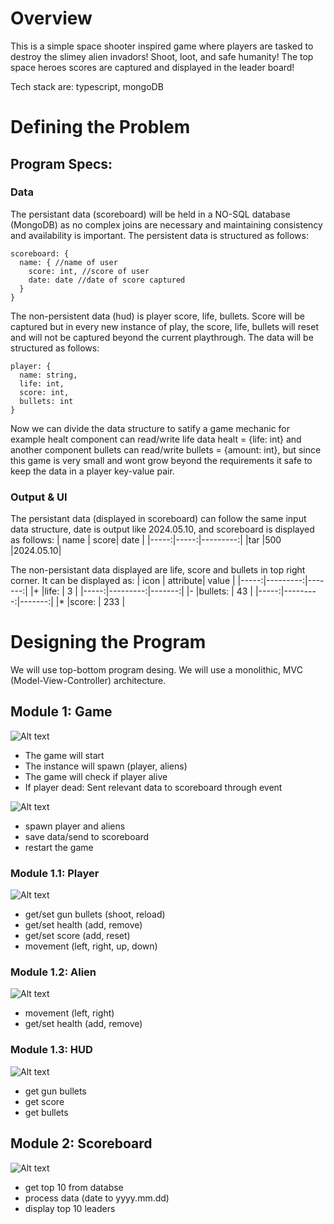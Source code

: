 # Overview
This is a simple space shooter inspired game where players are tasked to destroy the slimey alien invadors! Shoot, loot, and safe humanity! The top space heroes scores are captured and displayed in the leader board! 

Tech stack are: typescript, mongoDB
# Defining the Problem
## Program Specs:
### Data
The persistant data (scoreboard) will be held in a NO-SQL database (MongoDB) as no complex joins are 
necessary and maintaining consistency and availability is important. The persistent data is structured
as follows: 
```
scoreboard: {
  name: { //name of user
    score: int, //score of user
    date: date //date of score captured
  }
}
```
The non-persistent data (hud) is player score, life, bullets. Score will be captured but
in every new instance of play, the score, life, bullets will reset and will not be captured beyond
the current playthrough. The data will be structured as follows:
```
player: {
  name: string,
  life: int,
  score: int,
  bullets: int
}
```
Now we can divide the data structure to satify a game mechanic for example healt component
can read/write life data healt = {life: int} and another component bullets can read/write
bullets = {amount: int}, but since this game is very small and wont grow beyond the requirements
it safe to keep the data in a player key-value pair.
### Output & UI
The persistant data (displayed in scoreboard) can follow the same input data structure, date is 
output like 2024.05.10, and scoreboard is displayed as follows:
| name | score| date     |
|-----:|-----:|---------:|
|tar   |500   |2024.05.10|

The non-persistant data displayed are life, score and bullets in top right corner. It can be 
displayed as:
| icon | attribute| value  |
|-----:|---------:|-------:|
|+     |life:     | 3      |
|-----:|---------:|-------:|
|-     |bullets:  | 43     |
|-----:|---------:|-------:|
|*     |score:    | 233    |

# Designing the Program
We will use top-bottom program desing. We will use a monolithic, MVC (Model-View-Controller) architecture.
## Module 1: Game
![Alt text](/resources/flowchart-game.png?raw=true "Dashboard")
- The game will start
- The instance will spawn (player, aliens)
- The game will check if player alive
- If player dead: Sent relevant data to scoreboard through event
  
![Alt text](/resources/structurechart-game.png?raw=true "Dashboard")
- spawn player and aliens
- save data/send to scoreboard
- restart the game

### Module 1.1: Player
![Alt text](/resources/structurechart-player.png?raw=true "Dashboard")
- get/set gun bullets (shoot, reload) 
- get/set health (add, remove)
- get/set score (add, reset)
- movement (left, right, up, down)

### Module 1.2: Alien
![Alt text](/resources/structurechart-alien.png?raw=true "Dashboard")
- movement (left, right)
- get/set health (add, remove)
  
### Module 1.3: HUD
![Alt text](/resources/structurechart-hud.png?raw=true "Dashboard")
- get gun bullets
- get score
- get bullets
  
## Module 2: Scoreboard
![Alt text](/resources/structurechart-scoreboard.png?raw=true "Dashboard")
- get top 10 from databse
- process data (date to yyyy.mm.dd)
- display top 10 leaders
